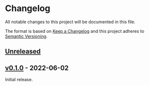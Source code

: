 # Changelog
All notable changes to this project will be documented in this file.

The format is based on [Keep a Changelog](http://keepachangelog.com/en/1.0.0/)
and this project adheres to [Semantic Versioning](http://semver.org/spec/v2.0.0.html).


## [Unreleased]
[Unreleased]: https://github.com/althonos/pytrimal/compare/v0.1.0...HEAD


## [v0.1.0] - 2022-06-02
[v0.1.0]: https://github.com/althonos/pytrimal/compare/d774f73...v0.1.0

Initial release.

